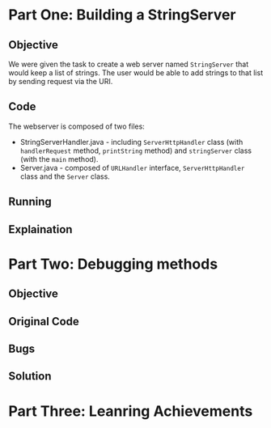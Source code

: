 # Part One: Building a StringServer
## Objective
We were given the task to create a web server named `StringServer` that would keep a list of strings. The user would be able to add strings to that list by sending request via the URI. 
## Code
The webserver is composed of two files: 
* StringServerHandler.java - including `ServerHttpHandler` class (with `handlerRequest` method, `printString` method) and `stringServer` class (with the `main` method).
*  Server.java - composed of `URLHandler` interface, `ServerHttpHandler` class and the `Server` class.
## Running
## Explaination
# Part Two: Debugging methods
## Objective
## Original Code
## Bugs
## Solution
# Part Three: Leanring Achievements
